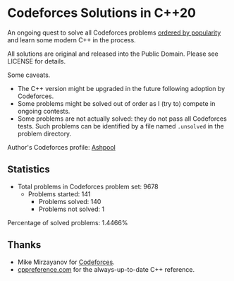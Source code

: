 # Codeforces Solutions in C++20

An ongoing quest to solve all Codeforces problems [ordered by popularity](https://codeforces.com/problemset?order=BY_SOLVED_DESC&locale=en) and learn some modern C++ in the process.

All solutions are original and released into the Public Domain. Please see LICENSE for details.

Some caveats.
* The C++ version might be upgraded in the future following adoption by Codeforces.
* Some problems might be solved out of order as I (try to) compete in ongoing contests.
* Some problems are not actually solved: they do not pass all Codeforces tests. Such problems can be identified by a file named `.unsolved` in the problem directory.

Author's Codeforces profile: [Ashpool](https://codeforces.com/profile/Ashpool)

## Statistics

* Total problems in Codeforces problem set: 9678
    * Problems started: 141
        * Problems solved: 140
        * Problems not solved: 1

Percentage of solved problems: 1.4466%

## Thanks

* Mike Mirzayanov for [Codeforces](https://codeforces.com/).
* [cppreference.com](https://en.cppreference.com) for the always-up-to-date C++ reference.